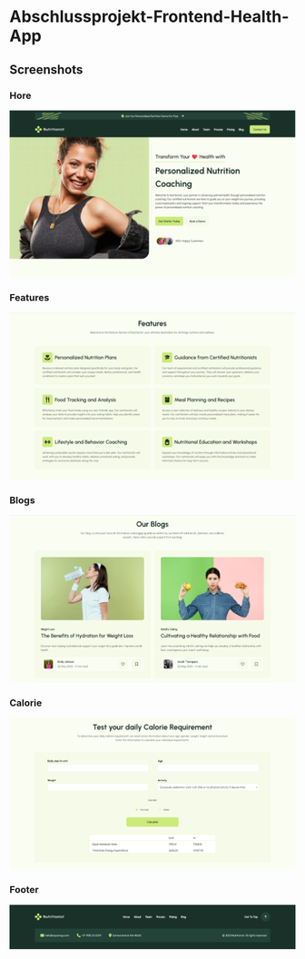 # Abschlussprojekt-Frontend-Health-App

## Screenshots

### Hore

<img src="./assets/img/Hero.png">

### Features

<img src="./assets/img/Features.png">

### Blogs

<img src="./assets/img/Blogs.png">

### Calorie

<img src="./assets/img/Calorie.png">

### Footer

<img src="./assets/img/Footer.png">